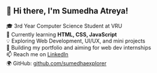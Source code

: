 ## 👋 Hi there, I'm Sumedha Atreya!

🎓 3rd Year Computer Science Student at VRU  
🌱 Currently learning **HTML, CSS, JavaScript**  
💡 Exploring Web Development, UI/UX, and mini projects  
📁 Building my portfolio and aiming for web dev internships  
📫 Reach me on [LinkedIn](https://linkedin.com/in/YOUR-LINKEDIN)  
🌍 GitHub: [github.com/sumedhaexplorer](https://github.com/sumedhaexplorer)

<!-- I’ll soon be sharing my first hosted projects and portfolio here! -->
